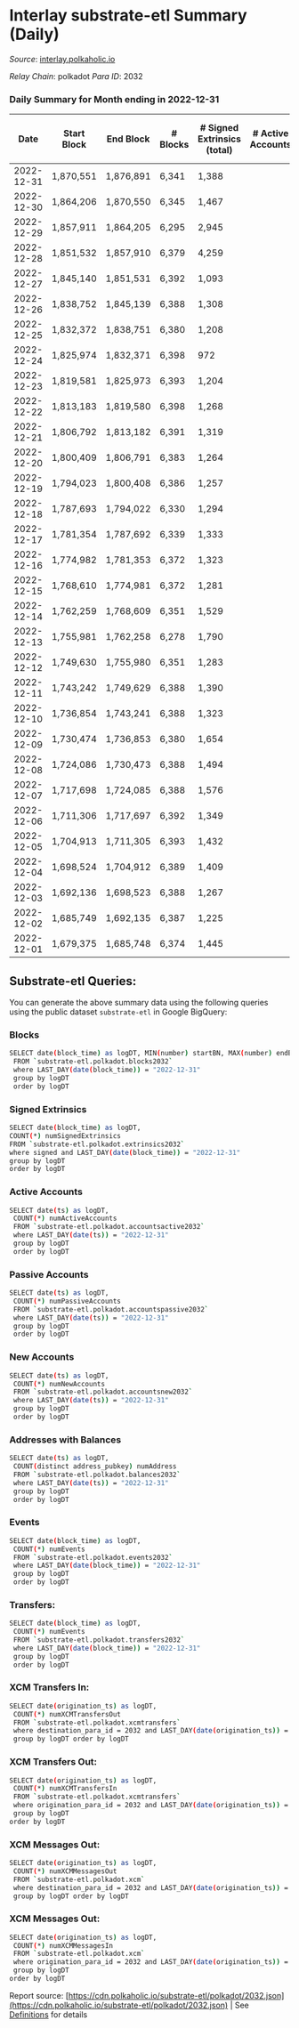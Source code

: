 # Interlay substrate-etl Summary (Daily)

_Source_: [interlay.polkaholic.io](https://interlay.polkaholic.io)

*Relay Chain*: polkadot
*Para ID*: 2032



### Daily Summary for Month ending in 2022-12-31


| Date | Start Block | End Block | # Blocks | # Signed Extrinsics (total) | # Active Accounts | # Passive | # New | # Addresses with Balances | # Events | # Transfers | # XCM Transfers In | # XCM Transfers Out | # XCM In | # XCM Out | Issues | 
| ---- | ----------- | --------- | -------- | --------------------------- | ----------------- | --------- | ----- | ------------------------- | -------- | ----------- | ------------------ | ------------------- | -------- | --------- | ------ |
| 2022-12-31 | 1,870,551 | 1,876,891 | 6,341 | 1,388 |  |  |  | 10,820 | 57,442 | 6,487 ($10,909.88) | 8 ($230.48) | 14 ($215.44) | 8 | 14 |  |
| 2022-12-30 | 1,864,206 | 1,870,550 | 6,345 | 1,467 |  |  |  | 10,814 | 57,908 | 6,519 ($17,426.65) | 13 ($779.86) | 20 ($2,439.04) | 17 | 24 |  |
| 2022-12-29 | 1,857,911 | 1,864,205 | 6,295 | 2,945 |  |  |  | 10,806 | 63,192 | 6,436 ($17,874.19) | 7 ($484.97) | 12 ($339.87) | 7 | 12 |  |
| 2022-12-28 | 1,851,532 | 1,857,910 | 6,379 | 4,259 |  |  |  | 10,803 | 69,468 | 6,566 ($84,525.79) | 8 ($685.51) | 26 ($4,254.75) | 13 | 31 |  |
| 2022-12-27 | 1,845,140 | 1,851,531 | 6,392 | 1,093 |  |  |  | 10,794 | 56,749 | 6,537 ($10,510.33) | 14 ($760.46) | 23 ($14,338.02) | 19 | 29 |  |
| 2022-12-26 | 1,838,752 | 1,845,139 | 6,388 | 1,308 |  |  |  | 10,788 | 57,662 | 6,563 ($12,322.90) | 21 ($1,045.98) | 29 ($945.11) | 22 | 29 |  |
| 2022-12-25 | 1,832,372 | 1,838,751 | 6,380 | 1,208 |  |  |  |  | 57,034 | 6,510 ($7,598.38) | 9 ($1,356.29) | 14 ($1,349.95) | 9 | 14 |  |
| 2022-12-24 | 1,825,974 | 1,832,371 | 6,398 | 972 |  |  |  |  | 56,041 | 6,516 ($5,406.18) | 12 ($697.23) | 11 ($294.17) | 13 | 12 |  |
| 2022-12-23 | 1,819,581 | 1,825,973 | 6,393 | 1,204 |  |  |  |  | 57,128 | 6,552 ($34,394.90) | 15 ($757.57) | 19 ($1,230.37) | 16 | 20 |  |
| 2022-12-22 | 1,813,183 | 1,819,580 | 6,398 | 1,268 |  |  |  |  | 57,477 | 6,545 ($7,807.58) | 9 ($357.03) | 16 ($977.48) | 10 | 13 |  |
| 2022-12-21 | 1,806,792 | 1,813,182 | 6,391 | 1,319 |  |  |  |  | 57,656 | 6,572 ($9,183.10) | 16 ($5,135.21) | 27 ($15,006.07) | 16 | 21 |  |
| 2022-12-20 | 1,800,409 | 1,806,791 | 6,383 | 1,264 |  |  |  |  | 57,305 | 6,526 ($7,713.43) | 13 ($277.23) | 10 ($3,216.45) | 13 | 11 |  |
| 2022-12-19 | 1,794,023 | 1,800,408 | 6,386 | 1,257 |  |  |  |  | 57,266 | 6,521 ($12,655.01) | 12 ($919.05) | 12 ($592.24) | 16 | 16 |  |
| 2022-12-18 | 1,787,693 | 1,794,022 | 6,330 | 1,294 |  |  |  | 10,745 | 57,125 | 6,482 ($36,687.52) | 9 ($21,121.34) | 15 ($180.82) | 9 | 15 |  |
| 2022-12-17 | 1,781,354 | 1,787,692 | 6,339 | 1,333 |  |  |  | 10,742 | 57,360 | 6,487 ($5,643.69) | 23 ($2,515.81) | 26 ($986.45) | 23 | 21 |  |
| 2022-12-16 | 1,774,982 | 1,781,353 | 6,372 | 1,323 |  |  |  | 10,739 | 57,676 | 6,541 ($9,914.52) | 28 ($1,464.88) | 24 ($28,077.41) | 32 | 26 |  |
| 2022-12-15 | 1,768,610 | 1,774,981 | 6,372 | 1,281 |  |  |  | 10,733 | 57,415 | 6,537 ($11,851.18) | 12 ($1,024.26) | 16 ($1,498.74) | 17 | 20 |  |
| 2022-12-14 | 1,762,259 | 1,768,609 | 6,351 | 1,529 |  |  |  | 10,724 | 58,537 | 6,523 ($22,823.80) | 10 ($409.75) | 25 ($213,485.68) | 10 | 25 |  |
| 2022-12-13 | 1,755,981 | 1,762,258 | 6,278 | 1,790 |  |  |  | 10,716 | 59,356 | 6,509 ($82,947.43) | 26 ($4,183.92) | 33 ($504,484.19) | 27 | 34 |  |
| 2022-12-12 | 1,749,630 | 1,755,980 | 6,351 | 1,283 |  |  |  |  | 57,295 | 6,510 ($86,059.32) | 6 ($340.71) | 12 ($13,468.87) | 8 | 14 |  |
| 2022-12-11 | 1,743,242 | 1,749,629 | 6,388 | 1,390 |  |  |  | 10,707 | 58,149 | 6,599 ($16,718.51) | 18 ($3,710.68) | 24 ($8,235.29) | 19 | 24 |  |
| 2022-12-10 | 1,736,854 | 1,743,241 | 6,388 | 1,323 |  |  |  | 10,692 | 57,596 | 6,537 ($8,565.15) | 9 ($484.21) | 14 ($2,431.97) | 9 | 14 |  |
| 2022-12-09 | 1,730,474 | 1,736,853 | 6,380 | 1,654 |  |  |  | 10,691 | 59,129 | 6,718 ($127,739.84) | 12 ($12,311.70) | 15 ($293.06) | 13 | 14 |  |
| 2022-12-08 | 1,724,086 | 1,730,473 | 6,388 | 1,494 |  |  |  | 10,687 | 58,609 | 6,553 ($19,243.69) | 14 ($399.91) | 16 ($24,406.74) | 15 | 14 |  |
| 2022-12-07 | 1,717,698 | 1,724,085 | 6,388 | 1,576 |  |  |  | 10,683 | 58,807 | 6,598 ($65,847.45) | 26 ($4,283.15) | 22 ($113,444.35) | 28 | 21 |  |
| 2022-12-06 | 1,711,306 | 1,717,697 | 6,392 | 1,349 |  |  |  | 10,674 | 58,203 | 6,630 ($134,775.52) | 32 ($49,676.40) | 28 ($23,177.22) | 40 | 35 |  |
| 2022-12-05 | 1,704,913 | 1,711,305 | 6,393 | 1,432 |  |  |  | 10,667 | 58,550 | 6,667 ($44,318.95) | 29 ($20,508.64) | 27 ($2,505.48) | 36 | 36 |  |
| 2022-12-04 | 1,698,524 | 1,704,912 | 6,389 | 1,409 |  |  |  | 10,656 | 58,253 | 6,583 ($32,566.98) | 21 ($1,681.53) | 20 ($1,087.16) | 22 | 20 |  |
| 2022-12-03 | 1,692,136 | 1,698,523 | 6,388 | 1,267 |  |  |  | 10,649 | 57,347 | 6,519 ($23,694.22) | 9 ($2,797.75) | 11 ($711.37) | 11 | 14 |  |
| 2022-12-02 | 1,685,749 | 1,692,135 | 6,387 | 1,225 |  |  |  | 10,646 | 57,329 | 6,588 ($31,376.33) | 20 ($7,118.96) | 24 ($2,074.65) | 33 | 37 |  |
| 2022-12-01 | 1,679,375 | 1,685,748 | 6,374 | 1,445 |  |  |  | 10,641 | 58,024 | 6,530 ($17,949.92) | 12 ($235,896.47) | 10 ($399.79) | 14 | 10 |  |

## Substrate-etl Queries:
You can generate the above summary data using the following queries using the public dataset `substrate-etl` in Google BigQuery:

### Blocks
```bash
SELECT date(block_time) as logDT, MIN(number) startBN, MAX(number) endBN, COUNT(*) numBlocks 
 FROM `substrate-etl.polkadot.blocks2032`  
 where LAST_DAY(date(block_time)) = "2022-12-31" 
 group by logDT 
 order by logDT
```

### Signed Extrinsics
```bash
SELECT date(block_time) as logDT, 
COUNT(*) numSignedExtrinsics 
FROM `substrate-etl.polkadot.extrinsics2032`  
where signed and LAST_DAY(date(block_time)) = "2022-12-31" 
group by logDT 
order by logDT
```

### Active Accounts
```bash
SELECT date(ts) as logDT, 
 COUNT(*) numActiveAccounts 
 FROM `substrate-etl.polkadot.accountsactive2032` 
 where LAST_DAY(date(ts)) = "2022-12-31" 
 group by logDT 
 order by logDT
```

### Passive Accounts
```bash
SELECT date(ts) as logDT, 
 COUNT(*) numPassiveAccounts 
 FROM `substrate-etl.polkadot.accountspassive2032` 
 where LAST_DAY(date(ts)) = "2022-12-31" 
 group by logDT 
 order by logDT
```

### New Accounts
```bash
SELECT date(ts) as logDT, 
 COUNT(*) numNewAccounts 
 FROM `substrate-etl.polkadot.accountsnew2032` 
 where LAST_DAY(date(ts)) = "2022-12-31" 
 group by logDT
 order by logDT
```

### Addresses with Balances
```bash
SELECT date(ts) as logDT,
 COUNT(distinct address_pubkey) numAddress 
 FROM `substrate-etl.polkadot.balances2032` 
 where LAST_DAY(date(ts)) = "2022-12-31" 
 group by logDT 
 order by logDT
```

### Events
```bash
SELECT date(block_time) as logDT, 
 COUNT(*) numEvents 
 FROM `substrate-etl.polkadot.events2032` 
 where LAST_DAY(date(block_time)) = "2022-12-31" 
 group by logDT 
 order by logDT
```

### Transfers:
```bash
SELECT date(block_time) as logDT, 
 COUNT(*) numEvents 
 FROM `substrate-etl.polkadot.transfers2032` 
 where LAST_DAY(date(block_time)) = "2022-12-31" 
 group by logDT 
 order by logDT
```

### XCM Transfers In:
```bash
SELECT date(origination_ts) as logDT, 
 COUNT(*) numXCMTransfersOut 
 FROM `substrate-etl.polkadot.xcmtransfers` 
 where destination_para_id = 2032 and LAST_DAY(date(origination_ts)) = "2022-12-31" 
 group by logDT order by logDT
```

### XCM Transfers Out:
```bash
SELECT date(origination_ts) as logDT, 
 COUNT(*) numXCMTransfersIn 
 FROM `substrate-etl.polkadot.xcmtransfers` 
 where origination_para_id = 2032 and LAST_DAY(date(origination_ts)) = "2022-12-31" 
 group by logDT 
order by logDT
```

### XCM Messages Out:
```bash
SELECT date(origination_ts) as logDT, 
 COUNT(*) numXCMMessagesOut 
 FROM `substrate-etl.polkadot.xcm` 
 where destination_para_id = 2032 and LAST_DAY(date(origination_ts)) = "2022-12-31" 
 group by logDT order by logDT
```

### XCM Messages Out:
```bash
SELECT date(origination_ts) as logDT, 
 COUNT(*) numXCMMessagesIn 
 FROM `substrate-etl.polkadot.xcm` 
 where origination_para_id = 2032 and LAST_DAY(date(origination_ts)) = "2022-12-31" 
 group by logDT 
order by logDT
```


Report source: [https://cdn.polkaholic.io/substrate-etl/polkadot/2032.json](https://cdn.polkaholic.io/substrate-etl/polkadot/2032.json) | See [Definitions](/DEFINITIONS.md) for details

